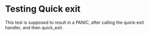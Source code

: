 # Testing Quick exit 

This test is supposed to result in a PANIC, after calling the quick-exit handler, and then quick_exit.


